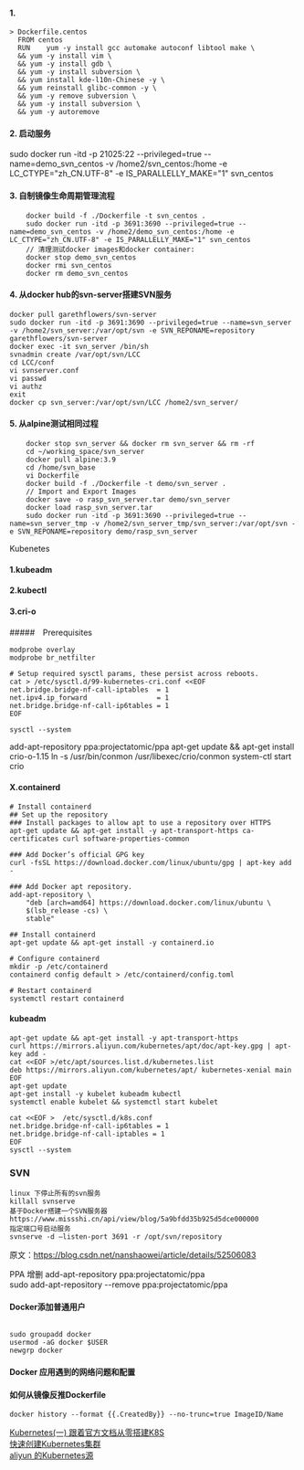 #### 1.
~~~
> Dockerfile.centos
  FROM centos
  RUN    yum -y install gcc automake autoconf libtool make \
  && yum -y install vim \
  && yum -y install gdb \
  && yum -y install subversion \
  && yum install kde-l10n-Chinese -y \
  && yum reinstall glibc-common -y \
  && yum -y remove subversion \
  && yum -y install subversion \
  && yum -y autoremove
~~~

#### 2. 启动服务
sudo docker run -itd -p 21025:22 --privileged=true --name=demo_svn_centos -v /home2/svn_centos:/home -e LC_CTYPE="zh_CN.UTF-8" -e IS_PARALLELLY_MAKE="1" svn_centos

#### 3. 自制镜像生命周期管理流程

~~~
    docker build -f ./Dockerfile -t svn_centos .
    sudo docker run -itd -p 3691:3690 --privileged=true --name=demo_svn_centos -v /home2/demo_svn_centos:/home -e LC_CTYPE="zh_CN.UTF-8" -e IS_PARALLELLY_MAKE="1" svn_centos
    // 清理测试docker images和docker container:
    docker stop demo_svn_centos
    docker rmi svn_centos
    docker rm demo_svn_centos
~~~

#### 4. **从docker hub的svn-server搭建SVN服务**
    docker pull garethflowers/svn-server
    sudo docker run -itd -p 3691:3690 --privileged=true --name=svn_server -v /home2/svn_server:/var/opt/svn -e SVN_REPONAME=repository garethflowers/svn-server
    docker exec -it svn_server /bin/sh
    svnadmin create /var/opt/svn/LCC
    cd LCC/conf
    vi svnserver.conf
    vi passwd
    vi authz
    exit
    docker cp svn_server:/var/opt/svn/LCC /home2/svn_server/

#### 5. 从alpine测试相同过程
~~~shell
    docker stop svn_server && docker rm svn_server && rm -rf 
    cd ~/working_space/svn_server
    docker pull alpine:3.9
    cd /home/svn_base
    vi Dockerfile
    docker build -f ./Dockerfile -t demo/svn_server .
    // Import and Export Images
    docker save -o rasp_svn_server.tar demo/svn_server
    docker load rasp_svn_server.tar
    sudo docker run -itd -p 3691:3690 --privileged=true --name=svn_server_tmp -v /home2/svn_server_tmp/svn_server:/var/opt/svn -e SVN_REPONAME=repository demo/rasp_svn_server
~~~

Kubenetes
#### 1.kubeadm

#### 2.kubectl

#### 3.cri-o
#####　Prerequisites
~~~shell
modprobe overlay
modprobe br_netfilter

# Setup required sysctl params, these persist across reboots.
cat > /etc/sysctl.d/99-kubernetes-cri.conf <<EOF
net.bridge.bridge-nf-call-iptables  = 1
net.ipv4.ip_forward                 = 1
net.bridge.bridge-nf-call-ip6tables = 1
EOF

sysctl --system
~~~

add-apt-repository ppa:projectatomic/ppa
apt-get update && apt-get install crio-o-1.15
ln -s /usr/bin/conmon /usr/libexec/crio/conmon
system-ctl start crio

#### X.containerd
~~~shell
# Install containerd
## Set up the repository
### Install packages to allow apt to use a repository over HTTPS
apt-get update && apt-get install -y apt-transport-https ca-certificates curl software-properties-common

### Add Docker’s official GPG key
curl -fsSL https://download.docker.com/linux/ubuntu/gpg | apt-key add -

### Add Docker apt repository.
add-apt-repository \
    "deb [arch=amd64] https://download.docker.com/linux/ubuntu \
    $(lsb_release -cs) \
    stable"

## Install containerd
apt-get update && apt-get install -y containerd.io

# Configure containerd
mkdir -p /etc/containerd
containerd config default > /etc/containerd/config.toml

# Restart containerd
systemctl restart containerd
~~~

#### kubeadm
~~~shell
apt-get update && apt-get install -y apt-transport-https
curl https://mirrors.aliyun.com/kubernetes/apt/doc/apt-key.gpg | apt-key add - 
cat <<EOF >/etc/apt/sources.list.d/kubernetes.list
deb https://mirrors.aliyun.com/kubernetes/apt/ kubernetes-xenial main
EOF
apt-get update
apt-get install -y kubelet kubeadm kubectl
systemctl enable kubelet && systemctl start kubelet
~~~

~~~
cat <<EOF >  /etc/sysctl.d/k8s.conf
net.bridge.bridge-nf-call-ip6tables = 1
net.bridge.bridge-nf-call-iptables = 1
EOF
sysctl --system
~~~

### SVN

    linux 下停止所有的svn服务
    killall svnserve
    基于Docker搭建一个SVN服务器 https://www.missshi.cn/api/view/blog/5a9bfdd35b925d5dce000000
    指定端口号启动服务
    svnserve -d –listen-port 3691 -r /opt/svn/repository
  原文：https://blog.csdn.net/nanshaowei/article/details/52506083

PPA 增删
    add-apt-repository ppa:projectatomic/ppa  
    sudo add-apt-repository --remove ppa:projectatomic/ppa

#### Docker添加普通用户

~~~

sudo groupadd docker
usermod -aG docker $USER
newgrp docker
~~~

#### Docker 应用遇到的网络问题和配置


#### 如何从镜像反推Dockerfile

    docker history --format {{.CreatedBy}} --no-trunc=true ImageID/Name

[Kubernetes(一) 跟着官方文档从零搭建K8S](https://juejin.im/post/5d7fb46d5188253264365dcf)  
[快速创建Kubernetes集群](https://help.aliyun.com/document_detail/85903.html?spm=a2c4g.11174283.4.1.17742ceeQ8XKmy)  
[aliyun 的Kubernetes源](https://developer.aliyun.com/mirror/kubernetes)
